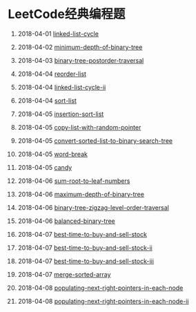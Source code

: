 # LeetCode经典编程题

1. 2018-04-01 [linked-list-cycle](https://github.com/MrQuJL/LeetCode/blob/master/链表/linked-list-cycle.java "linked-list-cycle")

2. 2018-04-02 [minimum-depth-of-binary-tree](https://github.com/MrQuJL/LeetCode/blob/master/树/minimum-depth-of-binary-tree.java "minimum-depth-of-binary-tree")

3. 2018-04-03 [binary-tree-postorder-traversal](https://github.com/MrQuJL/LeetCode/blob/master/树/binary-tree-postorder-traversal.java "binary-tree-postorder-traversal")

4. 2018-04-04 [reorder-list](https://github.com/MrQuJL/LeetCode/blob/master/树/reorder-list.java "reorder-list")

5. 2018-04-04 [linked-list-cycle-ii](https://github.com/MrQuJL/LeetCode/blob/master/链表/linked-list-cycle-ii.java "linked-list-cycle-ii")

6. 2018-04-04 [sort-list](https://github.com/MrQuJL/LeetCode/blob/master/链表/sort-list.java "sort-list")

7. 2018-04-05 [insertion-sort-list](https://github.com/MrQuJL/LeetCode/blob/master/链表/insertion-sort-list.java "insertion-sort-list")

8. 2018-04-05 [copy-list-with-random-pointer](https://github.com/MrQuJL/LeetCode/blob/master/链表/copy-list-with-random-pointer.java "copy-list-with-random-pointer")

9. 2018-04-05 [convert-sorted-list-to-binary-search-tree](https://github.com/MrQuJL/LeetCode/blob/master/链表/convert-sorted-list-to-binary-search-tree.java "convert-sorted-list-to-binary-search-tree")

10. 2018-04-05 [word-break](https://github.com/MrQuJL/LeetCode/blob/master/动态规划/word-break.java "word-break")

11. 2018-04-05 [candy](https://github.com/MrQuJL/LeetCode/blob/master/动态规划/candy.java "candy")

12. 2018-04-06 [sum-root-to-leaf-numbers](https://github.com/MrQuJL/LeetCode/blob/master/树/sum-root-to-leaf-numbers.java "sum-root-to-leaf-numbers")

13. 2018-04-06 [maximum-depth-of-binary-tree](https://github.com/MrQuJL/LeetCode/blob/master/树/maximum-depth-of-binary-tree.java "maximum-depth-of-binary-tree")

14. 2018-04-06 [binary-tree-zigzag-level-order-traversal](https://github.com/MrQuJL/LeetCode/blob/master/树/binary-tree-zigzag-level-order-traversal.java "binary-tree-zigzag-level-order-traversal")

15. 2018-04-06 [balanced-binary-tree](https://github.com/MrQuJL/LeetCode/blob/master/树/balanced-binary-tree.java "balanced-binary-tree")

16. 2018-04-07 [best-time-to-buy-and-sell-stock](https://github.com/MrQuJL/LeetCode/blob/master/数组/best-time-to-buy-and-sell-stock.java "best-time-to-buy-and-sell-stock")

17. 2018-04-07 [best-time-to-buy-and-sell-stock-ii](https://github.com/MrQuJL/LeetCode/blob/master/数组/best-time-to-buy-and-sell-stock-ii.java "best-time-to-buy-and-sell-stock-ii")

18. 2018-04-07 [best-time-to-buy-and-sell-stock-iii](https://github.com/MrQuJL/LeetCode/blob/master/数组/best-time-to-buy-and-sell-stock-iii.java "best-time-to-buy-and-sell-stock-iii")

19. 2018-04-07 [merge-sorted-array](https://github.com/MrQuJL/LeetCode/blob/master/数组/merge-sorted-array.java "merge-sorted-array")

20. 2018-04-08 [populating-next-right-pointers-in-each-node](https://github.com/MrQuJL/LeetCode/blob/master/树/populating-next-right-pointers-in-each-node.java "populating-next-right-pointers-in-each-node")

21. 2018-04-08 [populating-next-right-pointers-in-each-node-ii](https://github.com/MrQuJL/LeetCode/blob/master/树/populating-next-right-pointers-in-each-node-ii.java "populating-next-right-pointers-in-each-node-ii")









